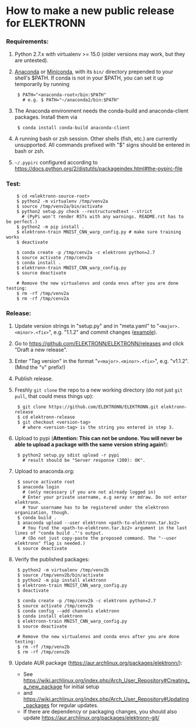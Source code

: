 # How to make a new public release for ELEKTRONN


### Requirements:

1. Python 2.7.x with virtualenv >= 15.0 (older versions may work, but they are untested).
2. [Anaconda](https://www.continuum.io/downloads) or [Miniconda](http://conda.pydata.org/miniconda.html),
   with its `bin/` directory prepended to your shell's $PATH. If conda is not in your $PATH,
   you can set it up temporarily by running

        $ PATH="<anaconda-root>/bin:$PATH"
          # e.g. $ PATH="~/anaconda2/bin:$PATH"

3. The Anaconda environment needs the conda-build and anaconda-client packages. Install them via

        $ conda install conda-build anaconda-client

4. A running bash or zsh session. Other shells (fish, etc.) are currently unsupported.
All commands prefixed with "$" signs should be entered in bash or zsh.
5. `~/.pypirc` configured according to https://docs.python.org/2/distutils/packageindex.html#the-pypirc-file


### Test:

        $ cd <elektronn-source-root>
        $ python2 -m virtualenv /tmp/venv2a
        $ source /tmp/venv2a/bin/activate
        $ python2 setup.py check --restructuredtext --strict
          # (PyPi won't render RSTs with any warnings. README.rst has to be perfect.)
        $ python2 -m pip install .
        $ elektronn-train MNIST_CNN_warp_config.py # make sure training works
        $ deactivate
        
        $ conda create -p /tmp/cenv2a -c elektronn python=2.7
        $ source activate /tmp/cenv2a
        $ conda install .
        $ elektronn-train MNIST_CNN_warp_config.py
        $ source deactivate
        
        # Remove the new virtualenvs and conda envs after you are done testing:
        $ rm -rf /tmp/venv2a
        $ rm -rf /tmp/cenv2a


### Release:
1. Update version strings in "setup.py" and in "meta.yaml" to "`<major>.<minor>.<fix>`", e.g. "1.1.2" and commit
   changes ([example](https://github.com/ELEKTRONN/ELEKTRONN/commit/1d5d0cbd805eeb843471b5309e4b623c201d7969)).
2. Go to https://github.com/ELEKTRONN/ELEKTRONN/releases and click "Draft a new release".
3. Enter "Tag version" in the format "`v<major>.<minor>.<fix>`", e.g. "v1.1.2". (Mind the "v" prefix!)
4. Publish release.
5. Freshly `git clone` the repo to a new working directory (do not just `git pull`, that could mess things up):

        $ git clone https://github.com/ELEKTRONN/ELEKTRONN.git elektronn-release
        $ cd elektronn-release
        $ git checkout <version-tag>
          # where <version-tag> is the string you entered in step 3.

6. Upload to pypi (**Attention: This can not be undone.
   You will never be able to upload a package with the same version string again!**):

        $ python2 setup.py sdist upload -r pypi
          # result should be "Server response (200): OK".

7. Upload to anaconda.org:

        $ source activate root
        $ anaconda login
          # (only necessary if you are not already logged in)
          # Enter your private username, e.g xeray or mdraw. Do not enter elektronn.
          # Your username has to be registered under the elektronn organization, though.
        $ conda build .
        $ anaconda upload --user elektronn <path-to-elektronn.tar.bz2>
          # You find the <path-to-elektronn.tar.bz2> argument in the last lines of "conda build ."'s output.
          # (Do not just copy-paste the proposed command. The "--user elektronn" flag is needed.)
        $ source deactivate

8. Verify the published packages:

        $ python2 -m virtualenv /tmp/venv2b
        $ source /tmp/venv2b/bin/activate
        $ python2 -m pip install elektronn
        $ elektronn-train MNIST_CNN_warp_config.py
        $ deactivate
        
        $ conda create -p /tmp/cenv2b -c elektronn python=2.7
        $ source activate /tmp/cenv2b
        $ conda config --add channels elektronn
        $ conda install elektronn
        $ elektronn-train MNIST_CNN_warp_config.py
        $ source deactivate
        
        # Remove the new virtualenvs and conda envs after you are done testing:
        $ rm -rf /tmp/venv2b
        $ rm -rf /tmp/cenv2b

9. Update AUR package (https://aur.archlinux.org/packages/elektronn/):
    * See https://wiki.archlinux.org/index.php/Arch_User_Repository#Creating_a_new_package for initial setup
    * and https://wiki.archlinux.org/index.php/Arch_User_Repository#Updating_packages for regular updates.
    * If there are dependency or packaging changes, you should also update https://aur.archlinux.org/packages/elektronn-git/
